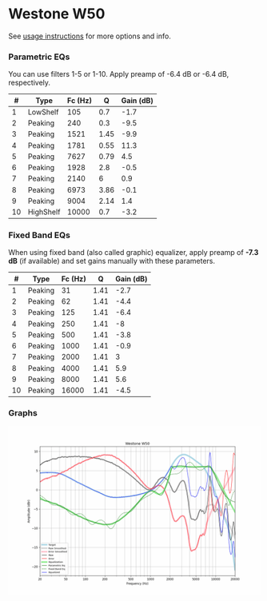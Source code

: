 # Westone W50
See [usage instructions](https://github.com/jaakkopasanen/AutoEq#usage) for more options and info.

### Parametric EQs
You can use filters 1-5 or 1-10. Apply preamp of -6.4 dB or -6.4 dB, respectively.

|   # | Type      |   Fc (Hz) |    Q |   Gain (dB) |
|-----|-----------|-----------|------|-------------|
|   1 | LowShelf  |       105 | 0.7  |        -1.7 |
|   2 | Peaking   |       240 | 0.3  |        -9.5 |
|   3 | Peaking   |      1521 | 1.45 |        -9.9 |
|   4 | Peaking   |      1781 | 0.55 |        11.3 |
|   5 | Peaking   |      7627 | 0.79 |         4.5 |
|   6 | Peaking   |      1928 | 2.8  |        -0.5 |
|   7 | Peaking   |      2140 | 6    |         0.9 |
|   8 | Peaking   |      6973 | 3.86 |        -0.1 |
|   9 | Peaking   |      9004 | 2.14 |         1.4 |
|  10 | HighShelf |     10000 | 0.7  |        -3.2 |

### Fixed Band EQs
When using fixed band (also called graphic) equalizer, apply preamp of **-7.3 dB** (if available) and set gains manually with these parameters.

|   # | Type    |   Fc (Hz) |    Q |   Gain (dB) |
|-----|---------|-----------|------|-------------|
|   1 | Peaking |        31 | 1.41 |        -2.7 |
|   2 | Peaking |        62 | 1.41 |        -4.4 |
|   3 | Peaking |       125 | 1.41 |        -6.4 |
|   4 | Peaking |       250 | 1.41 |        -8   |
|   5 | Peaking |       500 | 1.41 |        -3.8 |
|   6 | Peaking |      1000 | 1.41 |        -0.9 |
|   7 | Peaking |      2000 | 1.41 |         3   |
|   8 | Peaking |      4000 | 1.41 |         5.9 |
|   9 | Peaking |      8000 | 1.41 |         5.6 |
|  10 | Peaking |     16000 | 1.41 |        -4.5 |

### Graphs
![](./Westone%20W50.png)
